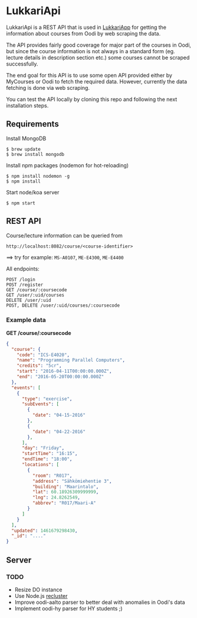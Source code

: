 # LukkariApi
LukkariApi is a REST API that is used in [LukkariApp](https://github.com/MSP-project/lukkari-app) for getting the information about courses from Oodi by web scraping the data.     

The API provides fairly good coverage for major part of the courses in Oodi, but since the course information is not always in a standard form (eg. lecture details in description section etc.) some courses cannot be scraped successfully.

The end goal for this API is to use some open API provided either by MyCourses or Oodi to fetch the required data. However, currently the data fetching is done via web scraping.

You can test the API locally by cloning this repo and following the next installation steps.

## Requirements

Install MongoDB
```
$ brew update
$ brew install mongodb
```

Install npm packages (nodemon for hot-reloading)
```
$ npm install nodemon -g
$ npm install
```

Start node/koa server
```
$ npm start
```

## REST API

Course/lecture information can be queried from
```
http://localhost:8082/course/<course-identifier>
```
==> try for example: `MS-A0107`, `ME-E4300`, `ME-E4400`

All endpoints:
```
POST /login
POST /register
GET /course/:coursecode
GET /user/:uid/courses
DELETE /user/:uid
POST, DELETE /user/:uid/courses/:coursecode
```

### Example data

**GET /course/:coursecode**

```json
{
  "course": {
    "code": "ICS-E4020",
    "name": "Programming Parallel Computers",
    "credits": "5cr",
    "start": "2016-04-11T00:00:00.000Z",
    "end": "2016-05-20T00:00:00.000Z"
  },
  "events": [
    {
      "type": "exercise",
      "subEvents": [
        {
          "date": "04-15-2016"
        },
        {
          "date": "04-22-2016"
        },
      ],
      "day": "Friday",
      "startTime": "16:15",
      "endTime": "18:00",
      "locations": [
        {
          "room": "R017",
          "address": "Sähkömiehentie 3",
          "building": "Maarintalo",
          "lat": 60.18926309999999,
          "lng": 24.8262549,
          "abbrev": "R017/Maari-A"
        }
      ]
    }
  ],
  "updated": 1461679298430,
  "_id": "...."
}
```


## Server

### TODO
- Resize DO instance
- Use Node.js [recluster](https://github.com/doxout/recluster)
- Improve oodi-aalto parser to better deal with anomalies in Oodi's data
- Implement oodi-hy parser for HY students ;) 
